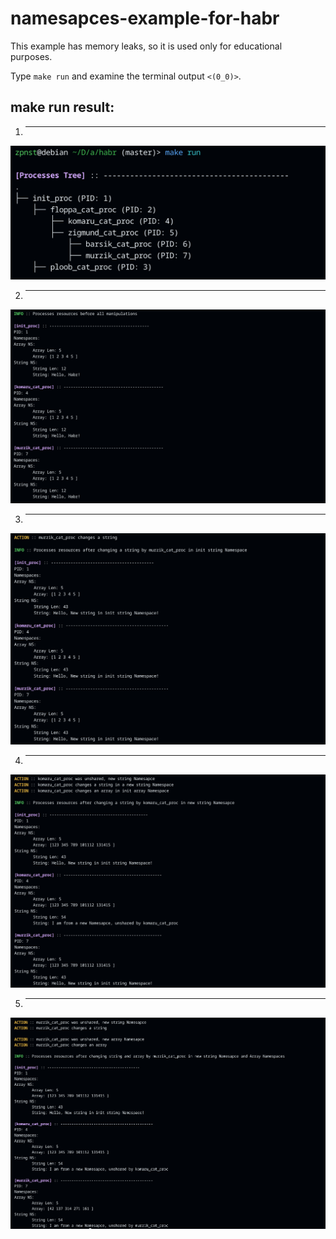 # namesapces-example-for-habr

This example has memory leaks, so it is used only for educational purposes.

Type `make run` and examine the terminal output `<(0_0)>`.

## make run result:

1) ---
<img src="images/0.png" alt="" width="600">

2) ---
<img src="images/1.png" alt="" width="600">

3) ---
<img src="images/2.png" alt="" width="600">

4) ---
<img src="images/3.png" alt="" width="600">

5) ---
<img src="images/4.png" alt="" width="600">

